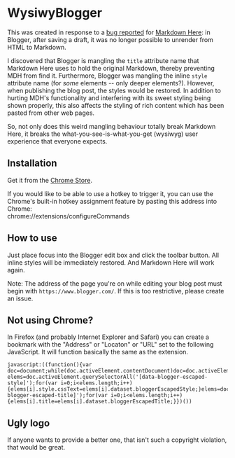 WysiwyBlogger
=============

This was created in response to a [bug reported](https://groups.google.com/forum/#!topic/markdown-here/R74jF9bce3w) 
for [Markdown Here](http://markdown-here.com): in Blogger, after saving a draft,
it was no longer possible to unrender from HTML to Markdown.

I discovered that Blogger is mangling the `title` attribute name that Markdown Here
uses to hold the original Markdown, thereby preventing MDH from find it. Furthermore,
Blogger was mangling the inline `style` attribute name (for *some* elements -- 
only deeper elements?). However, when publishing the blog post, the styles would
be restored. In addition to hurting MDH's functionality and interfering with its
sweet styling being shown properly, this also affects the styling of rich content
which has been pasted from other web pages.

So, not only does this weird mangling behaviour totally break Markdown Here, it
breaks the what-you-see-is-what-you-get (wysiwyg) user experience that everyone
expects.

## Installation

Get it from the [Chrome Store](https://chrome.google.com/webstore/detail/wysiwyblogger/apdeenjcfcccaoaeccbbnaiofikcpeic).

If you would like to be able to use a hotkey to trigger it, you can use the Chrome's
built-in hotkey assignment feature by pasting this address into Chrome:  
chrome://extensions/configureCommands

## How to use

Just place focus into the Blogger edit box and click the toolbar button. All 
inline styles will be immediately restored. And Markdown Here will work again.

Note: The address of the page you're on while editing your blog post must begin
with `https://www.blogger.com/`. If this is too restrictive, please create an issue.

## Not using Chrome?

In Firefox (and probably Internet Explorer and Safari) you can create a bookmark
with the "Address" or "Locaton" or "URL" set to the following JavaScript. It will
function basically the same as the extension.

```
javascript:((function(){var doc=document;while(doc.activeElement.contentDocument)doc=doc.activeElement.contentDocument;var elems=doc.activeElement.querySelectorAll('[data-blogger-escaped-style]');for(var i=0;i<elems.length;i++){elems[i].style.cssText=elems[i].dataset.bloggerEscapedStyle;}elems=doc.activeElement.querySelectorAll('[data-blogger-escaped-title]');for(var i=0;i<elems.length;i++){elems[i].title=elems[i].dataset.bloggerEscapedTitle;}})())
```

## Ugly logo

If anyone wants to provide a better one, that isn't such a copyright violation, that would be great.
